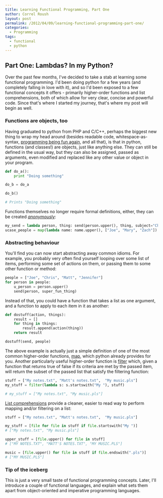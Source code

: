 ```yaml
---
title: Learning Functional Programming, Part One
author: Correl Roush
layout: post
permalink: /2012/04/09/learning-functional-programming-part-one/
categories:
  - Programming
tags:
  - functional
  - python
---
```


## Part One: Lambdas? In my Python?

Over the past few months, I've decided to take a stab at learning some
functional programming. I'd been doing python for a few years (and
completely falling in love with it), and so I'd been exposed to a few
functional concepts it offers - primarily higher-order functions and list
comprehensions, both of which allow for very clear, concise and powerful code.
Since that's where I started my journey, that's where my post will begin as
well.

<!--more-->

### Functions are objects, too

Having graduated to python from PHP and C/C++, perhaps the biggest new thing to
wrap my head around (besides readable code, whitespace-as-syntax,
[programming being fun again](http://xkcd.com/353/), and all that), is that in
python, functions (and classes!) are objects, just like anything else. They
can still be defined in the usual way, but they can also be assigned, passed
as arguments, even modified and replaced like any other value or object in your
program. 

```python
def do_a():
    print "Doing something"

do_b = do_a

do_b()

# Prints "Doing something"
```

Functions themselves no longer require formal definitions, either, they can be
created *[anonymously](http://en.wikipedia.org/wiki/Anonymous_function)*:

```python
my_send = lambda person, thing: send(person.upper(), thing, subject="Check this out!")
ucase_people = map(lambda name: name.upper(), ["Joe", "Mary", "Zach"])
```


### Abstracting behaviour

You'll find you can now start abstracting away common idioms. For
example, you probably very often find yourself looping over some list of items,
performing some set of actions on them, or passing them to some other function
or method:

```python
people = ["Joe", "Chris", "Matt", "Jennifer"]
for person in people:
    u_person = person.upper()
    send(person, super_fun_thing)
```

Instead of that, you could have a function that takes a list as one argument,
and a function to apply to each item in it as another:

```python
def dostuff(action, things):
    result = []
    for thing in things:
        result.append(action(thing))
    return result

dostuff(send, people)
```

The above example is actually just a simple definition of one of the most
common higher-order functions,
[map](http://docs.python.org/library/functions.html#map), which python already
provides for you. Another particularly useful higher-order function is
[filter](http://docs.python.org/library/functions.html#filter) which, given a
function that returns true of false if its criteria are met by the passed item,
will return the subset of the passed list that satisfy the filtering function:

```python
stuff = ["My notes.txt", "Matt's notes.txt",  "My music.pls"]
my_stuff = filter(lambda s: s.startswith("My "), stuff)

# my_stuff = ["My notes.txt", "My music.pls"]
```

[List comprehensions](http://docs.python.org/tutorial/datastructures.html#list-comprehensions)
provide a cleaner, easier to read way to perform mapping and/or filtering on a
list:

```python
stuff = ["My notes.txt", "Matt's notes.txt",  "My music.pls"]

my_stuff = [file for file in stuff if file.startswith("My ")]
# ["My notes.txt", "My music.pls"]

upper_stuff = [file.upper() for file in stuff]
# ["MY NOTES.TXT", "MATT'S NOTES.TXT", "MY MUSIC.PLS"]

music = [file.upper() for file in stuff if file.endswith(".pls")]
# ["MY MUSIC.PLS"]
```


### Tip of the iceberg

This is just a very small taste of functional programming concepts. Later, I'll
introduce a couple of functional languages, and explain what sets them apart
from object-oriented and imperative programming languages.

